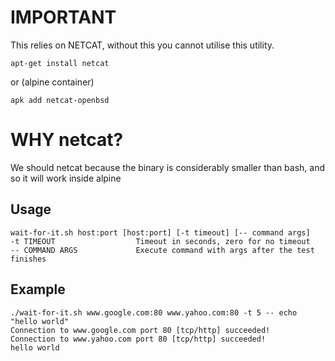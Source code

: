 # IMPORTANT
This relies on NETCAT, without this you cannot utilise this utility.

```apt-get install netcat```

or (alpine container)

```apk add netcat-openbsd```


# WHY netcat?

We should netcat because the binary is considerably smaller than bash, and so it will work inside alpine

## Usage

```
wait-for-it.sh host:port [host:port] [-t timeout] [-- command args]
-t TIMEOUT                  Timeout in seconds, zero for no timeout
-- COMMAND ARGS             Execute command with args after the test finishes
```


## Example
```
./wait-for-it.sh www.google.com:80 www.yahoo.com:80 -t 5 -- echo "hello world"
Connection to www.google.com port 80 [tcp/http] succeeded!
Connection to www.yahoo.com port 80 [tcp/http] succeeded!
hello world
```
